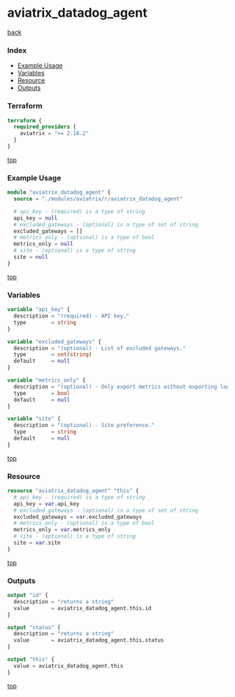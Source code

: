 # aviatrix_datadog_agent

[back](../aviatrix.md)

### Index

- [Example Usage](#example-usage)
- [Variables](#variables)
- [Resource](#resource)
- [Outputs](#outputs)

### Terraform

```terraform
terraform {
  required_providers {
    aviatrix = ">= 2.18.2"
  }
}
```

[top](#index)

### Example Usage

```terraform
module "aviatrix_datadog_agent" {
  source = "./modules/aviatrix/r/aviatrix_datadog_agent"

  # api_key - (required) is a type of string
  api_key = null
  # excluded_gateways - (optional) is a type of set of string
  excluded_gateways = []
  # metrics_only - (optional) is a type of bool
  metrics_only = null
  # site - (optional) is a type of string
  site = null
}
```

[top](#index)

### Variables

```terraform
variable "api_key" {
  description = "(required) - API key."
  type        = string
}

variable "excluded_gateways" {
  description = "(optional) - List of excluded gateways."
  type        = set(string)
  default     = null
}

variable "metrics_only" {
  description = "(optional) - Only export metrics without exporting logs."
  type        = bool
  default     = null
}

variable "site" {
  description = "(optional) - Site preference."
  type        = string
  default     = null
}
```

[top](#index)

### Resource

```terraform
resource "aviatrix_datadog_agent" "this" {
  # api_key - (required) is a type of string
  api_key = var.api_key
  # excluded_gateways - (optional) is a type of set of string
  excluded_gateways = var.excluded_gateways
  # metrics_only - (optional) is a type of bool
  metrics_only = var.metrics_only
  # site - (optional) is a type of string
  site = var.site
}
```

[top](#index)

### Outputs

```terraform
output "id" {
  description = "returns a string"
  value       = aviatrix_datadog_agent.this.id
}

output "status" {
  description = "returns a string"
  value       = aviatrix_datadog_agent.this.status
}

output "this" {
  value = aviatrix_datadog_agent.this
}
```

[top](#index)